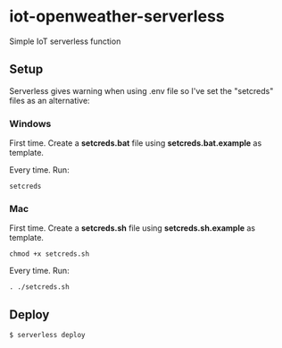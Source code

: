# iot-openweather-serverless

Simple IoT serverless function

## Setup

Serverless gives warning when using .env file so I've set the "setcreds" files as an alternative:

### Windows

First time. Create a **setcreds.bat** file using **setcreds.bat.example** as template.

Every time. Run:

```
setcreds
```

### Mac

First time. Create a **setcreds.sh** file using **setcreds.sh.example** as template.

```
chmod +x setcreds.sh
```

Every time. Run:

```
. ./setcreds.sh
```

## Deploy

```
$ serverless deploy
```
